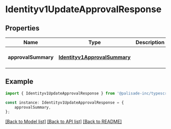 # Identityv1UpdateApprovalResponse


## Properties

Name | Type | Description | Notes
------------ | ------------- | ------------- | -------------
**approvalSummary** | [**Identityv1ApprovalSummary**](Identityv1ApprovalSummary.md) |  | [optional] [default to undefined]

## Example

```typescript
import { Identityv1UpdateApprovalResponse } from '@palisade-inc/typescript-sdk';

const instance: Identityv1UpdateApprovalResponse = {
    approvalSummary,
};
```

[[Back to Model list]](../README.md#documentation-for-models) [[Back to API list]](../README.md#documentation-for-api-endpoints) [[Back to README]](../README.md)
